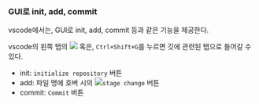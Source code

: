 ### GUI로 init, add, commit
vscode에서는, GUI로 init, add, commit 등과 같은 기능을 제공한다.

vscode의 왼쪽 탭의 <img src="https://raw.githubusercontent.com/microsoft/vscode-icons/master/icons/light/source-control.svg"/> 혹은, `Ctrl+Shift+G`를 누르면 깃에 관련된 탭으로 들어갈 수 있다.

- init: `initialize repository` 버튼
- add: 파일 명에 호버 시의 <img src="https://raw.githubusercontent.com/microsoft/vscode-icons/master/icons/light/add.svg"/>`stage change` 버튼
- commit: `Commit` 버튼